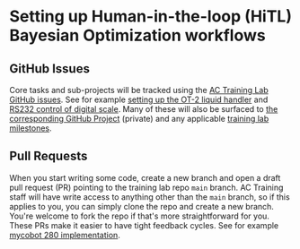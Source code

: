 # Setting up Human-in-the-loop (HiTL) Bayesian Optimization workflows

## GitHub Issues

Core tasks and sub-projects will be tracked using the [AC Training Lab GitHub issues](https://github.com/AccelerationConsortium/ac-training-lab/issues?q=sort%3Aupdated-desc+is%3Aissue+is%3Aopen). See for example [setting up the OT-2 liquid handler](https://github.com/AccelerationConsortium/ac-training-lab/issues/26) and [RS232 control of digital scale](https://github.com/AccelerationConsortium/ac-training-lab/issues/20). Many of these will also be surfaced to [the corresponding GitHub Project](https://github.com/orgs/AccelerationConsortium/projects/3?query=sort%3Aupdated-desc+is%3Aopen) (private) and any applicable [training lab milestones](https://github.com/AccelerationConsortium/ac-training-lab/milestone/1).

## Pull Requests

When you start writing some code, create a new branch and open a draft pull request (PR) pointing to the training lab repo `main` branch. AC Training staff will have write access to anything other than the `main` branch, so if this applies to you, you can simply clone the repo and create a new branch. You're welcome to fork the repo if that's more straightforward for you. These PRs make it easier to have tight feedback cycles. See for example [mycobot 280 implementation](https://github.com/AccelerationConsortium/ac-training-lab/pull/52).
